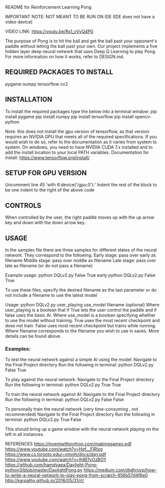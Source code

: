 README for Reinforcement Learning Pong

IMPORTANT NOTE: NOT MEANT TO BE RUN ON IDE (IDE does not have a video device)

VIDEO LINK: https://youtu.be/Rs1_vVvQ4P0

The purpose of Pong is to hit the ball and get the ball past your opponent's paddle without letting the ball past your own. Our project implements a five hidden layer deep neural network that uses Deep Q Learning to play Pong. For more information on how it works, refer to DESIGN.md.

## REQUIRED PACKAGES TO INSTALL
pygame
numpy
tensorflow
cv2

## INSTALLATION
To install the required packages type the below into a terminal window:
pip install pygame
pip install numpy
pip install tensorflow
pip install opencv-python

Note: this does not install the gpu version of tensorflow, as that version requires an NVIDIA GPU that meets all of the required specifications. If you would wish to do so, refer to the documentation as it varies from system to system. On windows, you need to have NVIDIA CUDA 7.x installed and to add the install location to your local PATH variables.
Documentation for install: https://www.tensorflow.org/install/


## SETUP FOR GPU VERSION
Uncomment line 45 'with tf.device('/gpu:0'):'
Indent the rest of the block to be one indent to the right of the above code


## CONTROLS
When controlled by the user, the right paddle moves up with the up arrow key and down with the down arrow key.


## USAGE
In the samples file there are three samples for different states of the neural network. They correspond to the following.
Early stage: pass over early as filename
Middle stage: pass over middle as filename
Late stage: pass over late as filename (or do not pass a filename)

Example usage: python DQLv2.py False True early
			   python DQLv2.py False True

To use these files, specify the desired filename as the last parameter or do not include a filename to use the latest model

Usage: python DQLv2.py user_playing use_model filename (optional)
	Where user_playing is a boolean that if True lets the user control the paddle and if false uses the basic AI.
	Where use_model is a boolean specifying whether to use the model without training. True uses the most recent checkpoint and does not train. False uses most recent checkpoint but trains while running.
	Where filename corresponds to the filename you wish to use in saves. More details can be found above.

### Examples:
To test the neural network against a simple AI using the model:
Navigate to the Final Project directory
Run the following in terminal: python DQLv2.py False True

To play against the neural network:
Navigate to the Final Project directory
Run the following in terminal: python DQLv2.py True True

To train the neural network against AI:
Navigate to the Final Project directory
Run the following in terminal: python DQLv2.py False False

To personally train the neural network (very time-consuming , not recommended)
Navigate to the Final Project directory
Run the following in terminal: python DQLv2.py True False

This should bring up a game window with the neural network playing on the left in all instances.


REFERENCES
https://inventwithpython.com/makinggames.pdf
https://www.youtube.com/watch?v=Hqf__FlRlzg
https://www.cs.toronto.edu/~vmnih/docs/dqn.pdf
https://www.youtube.com/watch?v=Ih8EfvOzBOY
https://github.com/hamdyaea/Daylight-Pong-python3/blob/master/DaylightPong.py
https://medium.com/@dhruvp/how-to-write-a-neural-network-to-play-pong-from-scratch-956b57d4f6e0
http://karpathy.github.io/2016/05/31/rl/

